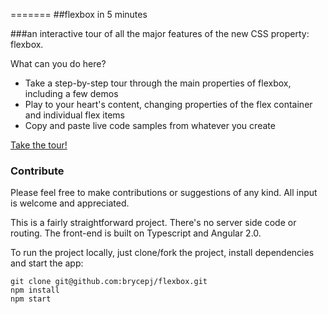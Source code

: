 =======
##flexbox in 5 minutes

###an interactive tour of all the major features of the new CSS property: flexbox.

What can you do here?

- Take a step-by-step tour through the main properties of flexbox, including a few demos
- Play to your heart's content, changing properties of the flex container and individual flex items
- Copy and paste live code samples from whatever you create

[Take the tour!](http://flexboxin5.com)

### Contribute

Please feel free to make contributions or suggestions of any kind. All input is welcome and appreciated. 

This is a fairly straightforward project. There's no server side code or routing. The front-end is built on Typescript and Angular 2.0.

To run the project locally, just clone/fork the project, install dependencies and start the app: 

```
git clone git@github.com:brycepj/flexbox.git
npm install
npm start
```
